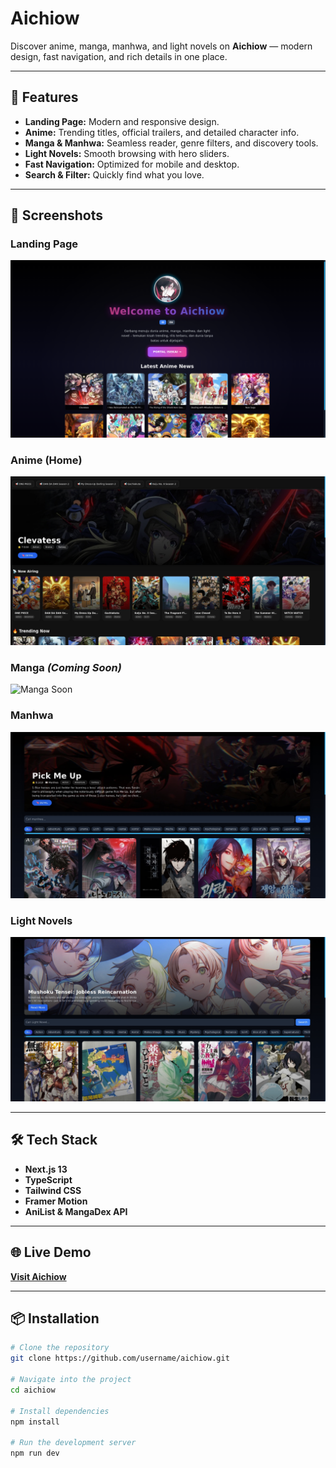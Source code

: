 # Aichiow

Discover anime, manga, manhwa, and light novels on **Aichiow** — modern design, fast navigation, and rich details in one place.

---

## 🚀 Features
- **Landing Page:** Modern and responsive design.
- **Anime:** Trending titles, official trailers, and detailed character info.
- **Manga & Manhwa:** Seamless reader, genre filters, and discovery tools.
- **Light Novels:** Smooth browsing with hero sliders.
- **Fast Navigation:** Optimized for mobile and desktop.
- **Search & Filter:** Quickly find what you love.

---

## 📸 Screenshots

### Landing Page
![Landing Page](./public/screenshots/landing.png)

### Anime (Home)
![Anime Home](./public/screenshots/home-anime.png)

### Manga *(Coming Soon)*
![Manga Soon](https://via.placeholder.com/800x450?text=Manga+Screenshot+Coming+Soon)

### Manhwa
![Manhwa](./public/screenshots/manhwa.png)

### Light Novels
![Light Novels](./public/screenshots/light-novel.png)

---

## 🛠 Tech Stack
- **Next.js 13**  
- **TypeScript**  
- **Tailwind CSS**  
- **Framer Motion**  
- **AniList & MangaDex API**  

---

## 🌐 Live Demo
[**Visit Aichiow**](https://aichiow.vercel.app/)

---

## 📦 Installation
```bash
# Clone the repository
git clone https://github.com/username/aichiow.git

# Navigate into the project
cd aichiow

# Install dependencies
npm install

# Run the development server
npm run dev
